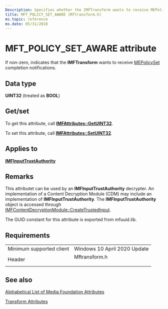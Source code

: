 ```yaml
---
Description: Specifies whether the IMFTransform wants to receive MEPolicySet completion notifications.
title: MFT_POLICY_SET_AWARE (Mftransform.h)
ms.topic: reference
ms.date: 05/31/2018
---
```


# MFT\_POLICY\_SET\_AWARE attribute

If non-zero, indicates that the **IMFTransform** wants to receive [MEPolicySet](./mepolicyset.md) completion notifications.

## Data type

**UINT32** (treated as **BOOL**)

## Get/set

To get this attribute, call [**IMFAttributes::GetUINT32**](/windows/win32/api/mfobjects/nf-mfobjects-imfattributes-getuint32).

To set this attribute, call [**IMFAttributes::SetUINT32**](/windows/win32/api/mfobjects/nf-mfobjects-imfattributes-setuint32).

## Applies to

[**IMFInputTrustAuthority**](/windows/win32/api/mfidl/nn-mfidl-imfinputtrustauthority)

## Remarks

This attributet can be used by an **IMFInputTrustAuthority** decrypter. An implementation of a Content Decryption Module (CDM) may include an implementation of 
**IMFInputTrustAuthority**. The **IMFInputTrustAuthority** object is accessed through [IMFContentDecryptionModule::CreateTrustedInput](/windows/win32/api/mfcontentedecryptionmodule/nf-mfcontentdecryptionmodule-imfcontentdecryptionmodule-createtrustedinput).


The GUID constant for this attribute is exported from mfuuid.lib.

## Requirements



|                                     |                                                                                          |
|-------------------------------------|------------------------------------------------------------------------------------------|
| Minimum supported client<br/> | Windows 10 April 2020 Update   <br/>                                        |
| Header<br/>                   | <dl> <dt>Mftransform.h</dt> </dl> |



## See also

<dl> <dt>

[Alphabetical List of Media Foundation Attributes](alphabetical-list-of-media-foundation-attributes.md)
</dt>  <dt>

[Transform Attributes](transform-attributes.md)
</dt> </dl>

 

 